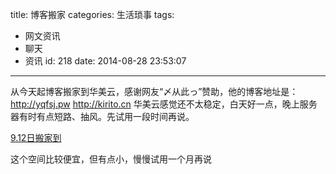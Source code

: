 title: 博客搬家
categories: 生活琐事
tags:
  - 网文资讯
  - 聊天
  - 资讯
id: 218
date: 2014-08-28 23:53:07
---

从今天起博客搬家到华美云，感谢网友“〆从此っ”赞助，他的博客地址是：http://yqfsj.pw
http://kirito.cn
华美云感觉还不太稳定，白天好一点，晚上服务器有时有点短路、抽风。先试用一段时间再说。

[9.12日搬家到](http://idc-ip.com)

这个空间比较便宜，但有点小，慢慢试用一个月再说